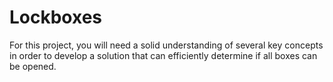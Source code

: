 # Lockboxes

For this project, you will need a solid understanding of several key concepts in order to develop a solution that can efficiently determine if all boxes can be opened.
